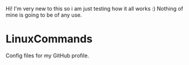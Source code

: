 Hi! I'm very new to this so i am just testing how it all works :)
Nothing of mine is going to be of any use.

# LinuxCommands
Config files for my GitHub profile.

